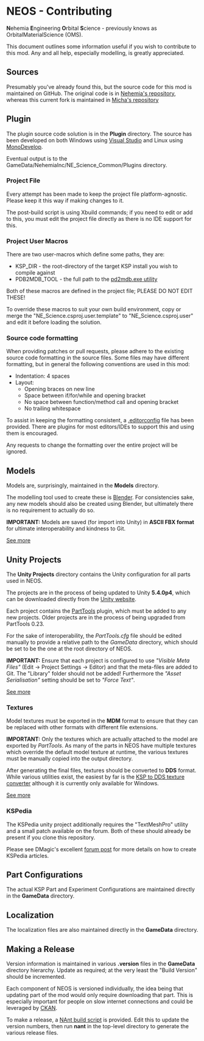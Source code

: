 # NEOS - Contributing
**N**ehemia **E**ngineering **O**rbital **S**cience - previously knows as OrbitalMaterialScience (OMS).

This document outlines some information useful if you wish to contribute to this mod. Any and all help, especially modelling, is greatly appreciated.


## Sources
Presumably you've already found this, but the source code for this mod is maintained on GitHub.  The original code is in [Nehemia's repository][10], whereas this current fork is maintained in [Micha's repository][11]

[10]: https://github.com/N3h3miah/OrbitalMaterialScience
[11]: https://github.com/mwerle/OrbitalMaterialScience

## Plugin

The plugin source code solution is in the **Plugin** directory.  The source has been developed on both Windows using [Visual Studio][20] and Linux using [MonoDevelop][21].

Eventual output is to the GameData/NehemiaInc/NE_Science_Common/Plugins directory.

### Project File
Every attempt has been made to keep the project file platform-agnostic. Please keep it this way if making changes to it.

The post-build script is using Xbuild commands; if you need to edit or add to this, you must edit the project file directly as there is no IDE support for this.

### Project User Macros
There are two user-macros which define some paths, they are:
* KSP_DIR - the root-directory of the target KSP install you wish to compile against
* PDB2MDB_TOOL - the full path to the [pd2mdb.exe utility][15]

Both of these macros are defined in the project file; PLEASE DO NOT EDIT THESE!

To override these macros to suit your own build environment, copy or merge the
"NE_Science.csproj.user.template" to "NE_Science.csproj.user" and edit it
before loading the solution.

[15]: https://forum.kerbalspaceprogram.com/index.php?showtopic=102909


### Source code formatting

When providing patches or pull requests, please adhere to the existing source code formatting in the source files.  Some files may have different formatting, but in general the following conventions are used in this mod:

* Indentation: 4 spaces
* Layout:
  * Opening braces on new line
  * Space between if/for/while and opening bracket
  * No space between function/method call and opening bracket
  * No trailing whitespace

To assist in keeping the formatting consistent, a [.editorconfig][22] file has been provided. There are plugins for most editors/IDEs to support this and using them is encouraged.

Any requests to change the formatting over the entire project will be ignored.

[20]: https://www.visualstudio.com/free-developer-offers/
[21]: http://www.monodevelop.com/
[22]: http://editorconfig.org/

## Models
Models are, surprisingly, maintained in the **Models** directory.

The modelling tool used to create these is [Blender][30]. For consistencies sake, any new models should also be created using Blender, but ultimately there is no requirement to actually do so.

**IMPORTANT:** Models are saved (for import into Unity) in **ASCII FBX format** for ultimate interoperability and kindness to Git.

[See more](Models/Modelling.md)

[30]: https://www.blender.org/

## Unity Projects
The **Unity Projects** directory contains the Unity configuration for all parts used in NEOS.

The projects are in the process of being updated to Unity **5.4.0p4**, which can be downloaded directly from the [Unity website][40].

Each project contains the [PartTools][41] plugin, which must be added to any new projects. Older projects are in the process of being upgraded from PartTools 0.23.

For the sake of interoperability, the *PartTools.cfg* file should be edited manually to provide a relative path to the *GameData* directory, which should be set to be the one at the root directory of NEOS.

**IMPORTANT:** Ensure that each project is configured to use *"Visible Meta Files"* (Edit -> Project Settings -> Editor) and that the meta-files are added to Git.  The "Library" folder should not be added! Furthermore the *"Asset Serialisation"* setting should be set to *"Force Text"*. 

[See more](Unity%20Projects/Unity.md)

### Textures
Model textures must be exported in the **MDM** format to ensure that they can be replaced with other formats with different file extensions.

**IMPORTANT:** Only the textures which are actually attached to the model are exported by *PartTools*.
As many of the parts in NEOS have multiple textures which override the default model texture at runtime, the various textures must be manually copied into the output directory.

After generating the final files, textures should be converted to **DDS** format. While various utilities exist, the easiest by far is the [KSP to DDS texture converter][42] although it is currently only available for Windows.

[See more](Textures/Textures.md)

### KSPedia
The KSPedia unity project additionally requires the "TextMeshPro" utility and a small patch available on the forum. Both of these should already be present if you clone this repository.

Please see DMagic's excellent [forum post][43] for more details on how to create KSPedia articles.

[40]: https://unity3d.com/unity/qa/patch-releases?version=5.4
[41]: http://forum.kerbalspaceprogram.com/index.php?showtopic=135228
[42]: http://forum.kerbalspaceprogram.com/index.php?showtopic=88972
[43]: http://forum.kerbalspaceprogram.com/index.php?showtopic=137628

## Part Configurations
The actual KSP Part and Experiment Configurations are maintained directly in the **GameData** directory.

## Localization
The localization files are also maintained directly in the **GameData** directory.

## Making a Release
Version information is maintained in various **.version** files in the **GameData** directory hierarchy. Update as required; at the very least the "Build Version" should be incremented.

Each component of NEOS is versioned individually, the idea being that updating part of the mod would only require downloading that part. This is especially important for people on slow internet connections and could be leveraged by [CKAN][60].

To make a release, a [NAnt build script][61] is provided. Edit this to update the version numbers, then run **nant** in the top-level directory to generate the various release files.

[60]: http://forum.kerbalspaceprogram.com/index.php?showtopic=90246
[61]: http://nant.sourceforge.net/
